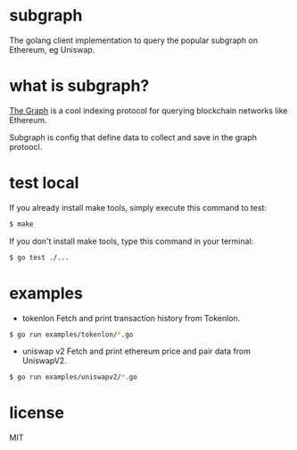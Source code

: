 # subgraph

The golang client implementation to query the popular subgraph on Ethereum, eg Uniswap.

# what is subgraph?

[The Graph](https://thegraph.com/) is a cool indexing protocol for querying blockchain networks like Ethereum.

Subgraph is config that define data to collect and save in the graph protoocl.

# test local
If you already install make tools, simply execute this command to test:
```BASH
$ make
```

If you don't install make tools, type this command in your terminal:
```BASH
$ go test ./...
```

# examples

* tokenlon
Fetch and print transaction history from Tokenlon.
```BASH
$ go run examples/tokenlon/*.go
```

* uniswap v2
Fetch and print ethereum price and pair data from UniswapV2.
```BASH
$ go run examples/uniswapv2/*.go
```

# license
MIT
